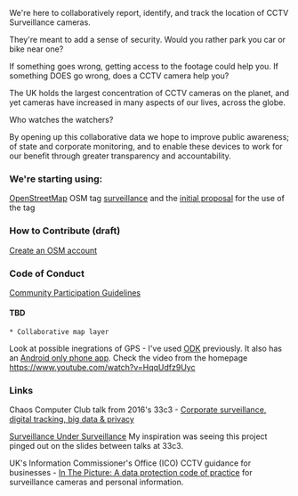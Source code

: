 We're here to collaboratively report, identify, and track the location of CCTV Surveillance cameras.

They're meant to add a sense of security. Would you rather park you car or bike near one?

If something goes wrong, getting access to the footage could help you. If something DOES go wrong, does a CCTV camera help you?

The UK holds the largest concentration of CCTV cameras on the planet, and yet cameras have increased in many aspects of our lives, across the globe.

Who watches the watchers?

By opening up this collaborative data we hope to improve public awareness; of state and corporate monitoring, and to enable these devices to work for our benefit through greater transparency and accountability.

### We're starting using: 
[OpenStreetMap](http://www.openstreetmap.org/about)
OSM tag [surveillance](http://wiki.openstreetmap.org/wiki/Tag:man_made%3Dsurveillance) and the [initial proposal](http://wiki.openstreetmap.org/wiki/Proposed_features/Surveillance) for the use of the tag
    
### How to Contribute (draft)

[Create an OSM account](https://www.openstreetmap.org/user/new)

### Code of Conduct
[Community Participation Guidelines](https://www.mozilla.org/en-US/about/governance/policies/participation/)

#### TBD
    * Collaborative map layer
Look at possible inegrations of GPS - I've used [ODK](https://opendatakit.org) previously. It also has an [Android only phone app](https://opendatakit.org/use/collect/). Check the video from the homepage https://www.youtube.com/watch?v=HqqUdfz9Uyc


### Links
  Chaos Computer Club talk from 2016's 33c3 - [Corporate surveillance, digital tracking, big data & privacy](https://www.youtube.com/watch?v=3ABaGEWjFIg)
  
  [Surveillance Under Surveillance](https://kamba4.crux.uberspace.de/) My inspiration was seeing this project pinged out on the slides between talks at 33c3.

  UK's Information Commissioner's Office (ICO) CCTV guidance for businesses - [In The Picture: A data protection code of practice](https://ico.org.uk/for-organisations/guide-to-data-protection/cctv/) for surveillance cameras and personal information.
